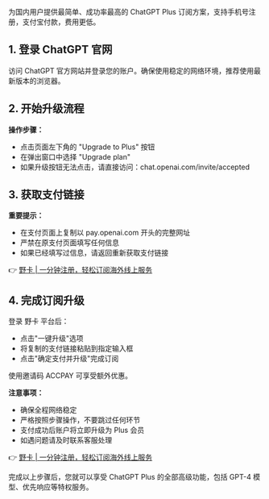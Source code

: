 为国内用户提供最简单、成功率最高的 ChatGPT Plus 订阅方案，支持手机号注册，支付宝付款，费用更低。

## 1. 登录 ChatGPT 官网

访问 ChatGPT 官方网站并登录您的账户。确保使用稳定的网络环境，推荐使用最新版本的浏览器。

## 2. 开始升级流程

**操作步骤：**
- 点击页面左下角的 "Upgrade to Plus" 按钮
- 在弹出窗口中选择 "Upgrade plan"
- 如果升级按钮无法点击，请直接访问：chat.openai.com/invite/accepted

## 3. 获取支付链接

**重要提示：**
- 在支付页面上复制以 pay.openai.com 开头的完整网址
- 严禁在原支付页面填写任何信息
- 如果已经填写过信息，请返回重新获取支付链接

👉 [野卡 | 一分钟注册，轻松订阅海外线上服务](https://bit.ly/bewildcard)

## 4. 完成订阅升级

登录 野卡 平台后：
- 点击"一键升级"选项
- 将复制的支付链接粘贴到指定输入框
- 点击"确定支付并升级"完成订阅

使用邀请码 ACCPAY 可享受额外优惠。

**注意事项：**
- 确保全程网络稳定
- 严格按照步骤操作，不要跳过任何环节
- 支付成功后账户将立即升级为 Plus 会员
- 如遇问题请及时联系客服处理

👉 [野卡 | 一分钟注册，轻松订阅海外线上服务](https://bit.ly/bewildcard)

完成以上步骤后，您就可以享受 ChatGPT Plus 的全部高级功能，包括 GPT-4 模型、优先响应等特权服务。